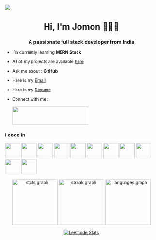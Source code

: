  <a href="https://jomonh.netlify.app/"><img src="https://github.com/Jomonhh/Jomonhh/blob/main/Banner.png"></a>

<h1 align="center">Hi, I'm Jomon 🧑🏻‍💻</h1>
<h3 align="center">A passionate full stack developer from India</h3>

-  I’m currently learning   **MERN Stack**

-  All of my projects are available [here](https://jomonh.netlify.app/)

-  Ask me about    : **GitHub**

-  Here is my <a href="mailto:info.jomonh@gmail.com."> Email</a>


- Here is my [Resume](https://github.com/Jomonhh/Jomonhh/assets/146743628/4b5cf687-b90b-4433-b951-45891bb9801e)

- Connect  with me : <br><br>[<img height="60" width="250" src="https://img.shields.io/badge/LinkedIn-0077B5?style=for-the-badge&logo=linkedin&logoColor=white" />](https://linkedin.com/in/jomonh)

### I code in
<img height="50" width="50" src="https://img.icons8.com/color/48/000000/python.png" />  <img height="50" width="50" src="https://img.icons8.com/color/48/000000/java-coffee-cup-logo.png" /> <img height="50" width="50" src="https://img.icons8.com/color/48/000000/html-5.png" /> <img height="50" width="50" src="https://img.icons8.com/color/48/000000/css3.png" />  <img height="50" width="50" src="https://img.icons8.com/color/48/000000/bootstrap.png" />
<img height="50" width="50" src="https://img.icons8.com/color/48/000000/javascript.png"/>  <img height="50" width="50" src="https://img.icons8.com/color/48/000000/google-firebase-console.png"/> <img height="50" width="50" src="https://img.icons8.com/color/48/000000/mysql-logo.png"/> <img height="50" width="50" src="https://img.icons8.com/color/48/000000/mongodb.png"/> <img height="50" width="50" src="https://img.icons8.com/color/48/000000/nodejs.png"/> <img height="50" width="50" src="https://img.icons8.com/color/48/000000/spring-logo.png"/> 


<div align="center">
  <img src="https://github-readme-stats.vercel.app/api?username=Jomonhh&hide_title=false&hide_rank=false&show_icons=true&include_all_commits=true&count_private=true&disable_animations=false&theme=dracula&locale=en&hide_border=false" height="150" alt="stats graph"  />
  <img src="https://streak-stats.demolab.com?user=Jomonhh&locale=en&mode=daily&theme=dracula&hide_border=false&border_radius=5" height="150" alt="streak graph"  />
  <img src="https://github-readme-stats.vercel.app/api/top-langs?username=Jomonhh&locale=en&hide_title=false&layout=compact&card_width=320&langs_count=5&theme=dracula&hide_border=false" height="150" alt="languages graph"  />
 
 [![Leetcode Stats](https://leetcard.jacoblin.cool/Jomonh?ext=contest&theme=dark)](https://leetcode.com/Jomonh)
 
</div>





